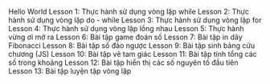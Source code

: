 Hello World
Lesson 1: Thực hành sử dụng vòng lặp while
Lesson 2: Thực hành sử dụng vòng lặp do - while
Lesson 3: Thực hành sử dụng vòng lặp for
Lesson 4: Thực hành sử dụng vòng lặp lồng nhau
Lesson 5: Thực hành vừng ơi mở ra
Lesson 6: Bài tập game đoán số
Lesson 7: Bài tập in dãy Fibonacci
Lesson 8: Bài tập số đảo ngược
Lesson 9: Bài tập sinh bảng cửu chương (JS)
Lesson 10: Bài tập vẽ tam giác
Lesson 11: Bài tập tính tổng các số trong khoảng
Lesson 12: Bài tập hiển thị các số nguyên tố đầu tiên
Lesson 13: Bài tập luyện tập vòng lặp
